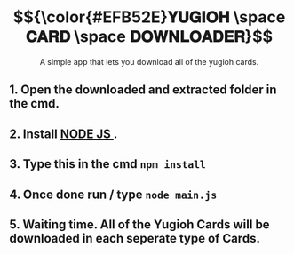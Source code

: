 <h1 align="center">
  $${\color{#EFB52E}𝐘𝐔𝐆𝐈𝐎𝐇 \space 𝐂𝐀𝐑𝐃 \space 𝐃𝐎𝐖𝐍𝐋𝐎𝐀𝐃𝐄𝐑}$$
</h1>
<p align="center">
  A simple app that lets you download all of the yugioh cards.
</p>

## 1. Open the downloaded and extracted folder in the cmd.
## 2. Install <a href="https://nodejs.org/dist/v18.17.1/node-v18.17.1-x64.msi"> NODE JS </a>.
## 3. Type this in the cmd `npm install`
## 4. Once done run / type `node main.js`
## 5. Waiting time. All of the Yugioh Cards will be downloaded in each seperate type of Cards.
